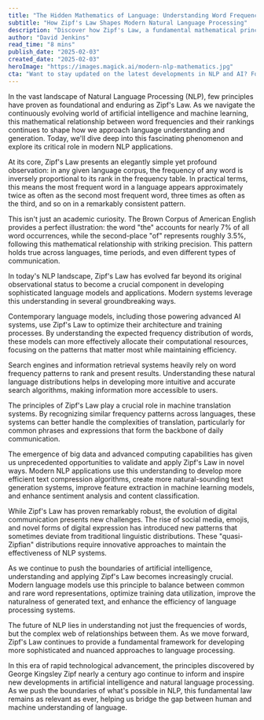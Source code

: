 ```yaml
---
title: "The Hidden Mathematics of Language: Understanding Word Frequencies and Zipf's Law in Modern NLP"
subtitle: "How Zipf's Law Shapes Modern Natural Language Processing"
description: "Discover how Zipf's Law, a fundamental mathematical principle describing word frequency patterns, continues to shape modern Natural Language Processing and AI development. Learn about its applications in language models, search engines, and machine translation systems."
author: "David Jenkins"
read_time: "8 mins"
publish_date: "2025-02-03"
created_date: "2025-02-03"
heroImage: "https://images.magick.ai/modern-nlp-mathematics.jpg"
cta: "Want to stay updated on the latest developments in NLP and AI? Follow us on LinkedIn for in-depth analysis and insights into the future of language technology."
---
```


In the vast landscape of Natural Language Processing (NLP), few principles have proven as foundational and enduring as Zipf's Law. As we navigate the continuously evolving world of artificial intelligence and machine learning, this mathematical relationship between word frequencies and their rankings continues to shape how we approach language understanding and generation. Today, we'll dive deep into this fascinating phenomenon and explore its critical role in modern NLP applications.

At its core, Zipf's Law presents an elegantly simple yet profound observation: in any given language corpus, the frequency of any word is inversely proportional to its rank in the frequency table. In practical terms, this means the most frequent word in a language appears approximately twice as often as the second most frequent word, three times as often as the third, and so on in a remarkably consistent pattern.

This isn't just an academic curiosity. The Brown Corpus of American English provides a perfect illustration: the word "the" accounts for nearly 7% of all word occurrences, while the second-place "of" represents roughly 3.5%, following this mathematical relationship with striking precision. This pattern holds true across languages, time periods, and even different types of communication.

In today's NLP landscape, Zipf's Law has evolved far beyond its original observational status to become a crucial component in developing sophisticated language models and applications. Modern systems leverage this understanding in several groundbreaking ways.

Contemporary language models, including those powering advanced AI systems, use Zipf's Law to optimize their architecture and training processes. By understanding the expected frequency distribution of words, these models can more effectively allocate their computational resources, focusing on the patterns that matter most while maintaining efficiency.

Search engines and information retrieval systems heavily rely on word frequency patterns to rank and present results. Understanding these natural language distributions helps in developing more intuitive and accurate search algorithms, making information more accessible to users.

The principles of Zipf's Law play a crucial role in machine translation systems. By recognizing similar frequency patterns across languages, these systems can better handle the complexities of translation, particularly for common phrases and expressions that form the backbone of daily communication.

The emergence of big data and advanced computing capabilities has given us unprecedented opportunities to validate and apply Zipf's Law in novel ways. Modern NLP applications use this understanding to develop more efficient text compression algorithms, create more natural-sounding text generation systems, improve feature extraction in machine learning models, and enhance sentiment analysis and content classification.

While Zipf's Law has proven remarkably robust, the evolution of digital communication presents new challenges. The rise of social media, emojis, and novel forms of digital expression has introduced new patterns that sometimes deviate from traditional linguistic distributions. These "quasi-Zipfian" distributions require innovative approaches to maintain the effectiveness of NLP systems.

As we continue to push the boundaries of artificial intelligence, understanding and applying Zipf's Law becomes increasingly crucial. Modern language models use this principle to balance between common and rare word representations, optimize training data utilization, improve the naturalness of generated text, and enhance the efficiency of language processing systems.

The future of NLP lies in understanding not just the frequencies of words, but the complex web of relationships between them. As we move forward, Zipf's Law continues to provide a fundamental framework for developing more sophisticated and nuanced approaches to language processing.

In this era of rapid technological advancement, the principles discovered by George Kingsley Zipf nearly a century ago continue to inform and inspire new developments in artificial intelligence and natural language processing. As we push the boundaries of what's possible in NLP, this fundamental law remains as relevant as ever, helping us bridge the gap between human and machine understanding of language.